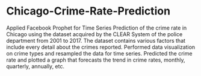 # Chicago-Crime-Rate-Prediction
 Applied Facebook Prophet for Time Series Prediction of the crime rate in Chicago using the dataset acquired by the CLEAR System of the police department from 2001 to 2017. The dataset contains various factors that include every detail about the crimes reported.  Performed data visualization on crime types and resampled the data for time series. Predicted the crime rate and plotted a graph that forecasts the trend in crime rates, monthly, quarterly, annually, etc.
